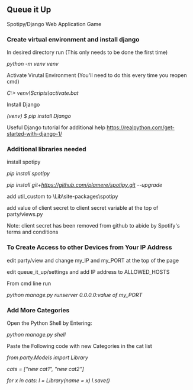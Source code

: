 <h2> Queue it Up </h2>
Spotipy/Django Web Application Game

<h3>Create virtual environment and install django</h3>

In desired directory run (This only needs to be done the first time)

<I>python -m venv venv</I>
 
Activate Virutal Environment (You'll need to do this every time you reopen cmd)
 
<I>C:\> venv\Scripts\activate.bat</I>

Install Django

<I>(venv) $ pip install Django</I>

Useful Django tutorial for additional help https://realpython.com/get-started-with-django-1/


<h3>Additional libraries needed</h3>

install spotipy

<I>pip install spotipy</I>

<I>pip install git+https://github.com/plamere/spotipy.git --upgrade</I>

add util_custom to \Lib\site-packages\spotipy

add value of client secret to client secret variable at the top of party/views.py

Note: client secret has been removed from github to abide by Spotify's terms and conditions


<h3>To Create Access to other Devices from Your IP Address</h3>

edit party/view and change my_IP and my_PORT at the top of the page

edit queue_it_up/settings and add IP address to ALLOWED_HOSTS

From cmd line run

<I>python manage.py runserver 0.0.0.0:value of my_PORT</I>


<h3>Add More Categories</h3>

Open the Python Shell by Entering:

<I>python manage.py shell</I>

Paste the Following code with new Categories in the cat list

<I>from party.Models import Library

cats = ["new cat1", "new cat2"]

for x in cats:
l = Library(name = x)
l.save()</I>




